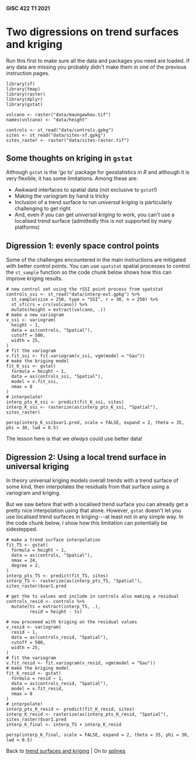 #### GISC 422 T1 2021

# Two digressions on trend surfaces and kriging

Run this first to make sure all the data and packages you need are loaded. If any data are missing you probably didn't make them in one of the previous instruction pages.

```{r message = FALSE}
library(sf)
library(tmap)
library(raster)
library(dplyr)
library(gstat)

volcano <- raster("data/maungawhau.tif")
names(volcano) <- "data/height"

controls <- st_read("data/controls.gpkg")
sites <- st_read("data/sites-sf.gpkg")
sites_raster <- raster("data/sites-raster.tif")
```

## Some thoughts on kriging in `gstat`

Although `gstat` is the 'go to' package for geostatistics in *R* and although it is very flexible, it has some limitations. Among these are:

-   Awkward interfaces to spatial data (not exclusive to `gstat`!)
-   Making the variogram by hand is tricky
-   Inclusion of a trend surface to run *universal kriging* is particularly challenging to get right
-   And, even if you can get *universal kriging* to work, you can't use a localised trend surface (admittedly this is not supported by many platforms)

## Digression 1: evenly space control points

Some of the challenges encountered in the main instructions are mitigated with better control points. You can use `spatstat` spatial processes to control the `st_sample` function so the code chunk below shows how this can improve kriging results.

```{r}
# new control set using the rSSI point process from spatstat
controls_ssi <- st_read("data/interp-ext.gpkg") %>%
  st_sample(size = 250, type = "SSI", r = 30, n = 250) %>%
  st_sf(crs = crs(volcano)) %>%
  mutate(height = extract(volcano, .))
# make a new variogram
v_ssi <- variogram(
  height ~ 1,
  data = as(controls, "Spatial"),
  cutoff = 500,
  width = 25,
)
# fit the variogram
v.fit_ssi <- fit.variogram(v_ssi, vgm(model = "Gau"))
# make the kriging model
fit_K_ssi <- gstat(
  formula = height ~ 1,
  data = as(controls_ssi, "Spatial"),
  model = v.fit_ssi,
  nmax = 8
)
# interpolate!
interp_pts_K_ssi <- predict(fit_K_ssi, sites)
interp_K_ssi <- rasterize(as(interp_pts_K_ssi, "Spatial"), sites_raster)

persp(interp_K_ssi$var1.pred, scale = FALSE, expand = 2, theta = 35, phi = 30, lwd = 0.5)
```

The lesson here is that we *always* could use better data!

## Digression 2: Using a local trend surface in universal kriging

In theory universal kriging models overall trends with a trend surface of some kind, then interpolates the residuals from that surface using a variogram and kriging.

But we saw before that with a localised trend surface you can already get a pretty nice interpolation using that alone. However, `gstat` doesn't let you use localised trend surfaces in kriging---at least not in any simple way. In the code chunk below, I show how this limitation can potentially be sidestepped.

```{r}
# make a trend surface interpolation
fit_TS <- gstat(
  formula = height ~ 1,
  data = as(controls, "Spatial"),
  nmax = 24,
  degree = 2,
)
interp_pts_TS <- predict(fit_TS, sites)
interp_TS <- rasterize(as(interp_pts_TS, "Spatial"), sites_raster)$var1.pred

# get the ts values and include in controls also making a residual
controls_resid <- controls %>%
  mutate(ts = extract(interp_TS, .),
         resid = height - ts)

# now proceeed with kriging on the residual values
v_resid <- variogram(
  resid ~ 1,
  data = as(controls_resid, "Spatial"),
  cutoff = 500,
  width = 25,
)
# fit the variogram
v.fit_resid <- fit.variogram(v_resid, vgm(model = "Gau"))
# make the kriging model
fit_K_resid <- gstat(
  formula = resid ~ 1,
  data = as(controls_resid, "Spatial"),
  model = v.fit_resid,
  nmax = 8
)
# interpolate!
interp_pts_K_resid <- predict(fit_K_resid, sites)
interp_K_resid <- rasterize(as(interp_pts_K_resid, "Spatial"), sites_raster)$var1.pred
interp_K_final <- interp_TS + interp_K_resid

persp(interp_K_final, scale = FALSE, expand = 2, theta = 35, phi = 30, lwd = 0.5)
```
Back to [trend surfaces and kriging](05-trend-surfaces-and-kriging.md) | On to [splines](06-splines.md)
